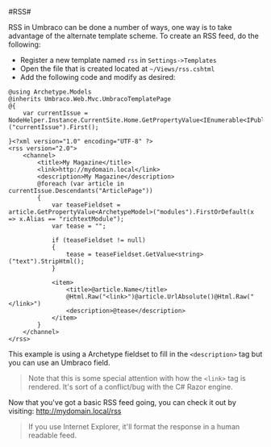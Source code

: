 #RSS#

RSS in Umbraco can be done a number of ways, one way is to take advantage of the alternate template scheme.  To create an RSS feed, do the following:

* Register a new template named `rss` in `Settings->Templates`
* Open the file that is created located at `~/Views/rss.cshtml`
* Add the following code and modify as desired:

```
@using Archetype.Models
@inherits Umbraco.Web.Mvc.UmbracoTemplatePage
@{
    var currentIssue = NodeHelper.Instance.CurrentSite.Home.GetPropertyValue<IEnumerable<IPublishedContent>>("currentIssue").First();
    
}<?xml version="1.0" encoding="UTF-8" ?>
<rss version="2.0">
    <channel>
        <title>My Magazine</title>
        <link>http://mydomain.local</link>
        <description>My Magazine</description>
        @foreach (var article in currentIssue.Descendants("ArticlePage"))
        {
            var teaseFieldset = article.GetPropertyValue<ArchetypeModel>("modules").FirstOrDefault(x => x.Alias == "richtextModule");
            var tease = "";
            
            if (teaseFieldset != null)
            {
                tease = teaseFieldset.GetValue<string>("text").StripHtml();
            }
            
            <item>
                <title>@article.Name</title>
                @Html.Raw("<link>")@article.UrlAbsolute()@Html.Raw("</link>")
                <description>@tease</description>
            </item>
        }
    </channel>
</rss>
```

This example is using a Archetype fieldset to fill in the `<description>` tag but you can use an Umbraco field.

>Note that this is some special attention with how the `<link>` tag is rendered.  It's sort of a conflict/bug with the C# Razor engine.

Now that you've got a basic RSS feed going, you can check it out by visiting: http://mydomain.local/rss

>If you use Internet Explorer, it'll format the response in a human readable feed.